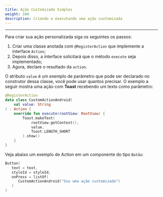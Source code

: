 ```yaml
---
title: Ação Customizada Simples
weight: 104
description: Criando e executando uma ação customizada
---
```


---

Para criar sua ação personalizada siga os seguintes os passos:

1.  Criar uma classe anotada com `@RegisterAction` que implemente a interface `Action`;
2. Depois disso, a interface solicitará que o método `execute` seja implementado;
3. Agora, declare o resultado da `action`.

O atributo  `value`  é um exemplo de parâmetro que pode ser declarado no construtor dessa classe, você pode usar quantos precisar. O exemplo a seguir mostra uma ação com **Toast** recebendo um texto como parâmetro:


```kotlin
@RegisterAction
data class CustomActionAndroid(
    val value: String
) : Action {
    override fun execute(rootView: RootView) {
        Toast.makeText(
            rootView.getContext(), 
            value, 
            Toast.LENGTH_SHORT
        ).show()
    }
}
```


Veja abaixo um exemplo de Action em um componente do tipo `Botão`:

```kotlin
Button(
   text = text,
   styleId = styleId,
   onPress = listOf(
      CustomActionAndroid("Sou uma ação customizada")
   )
)
```

